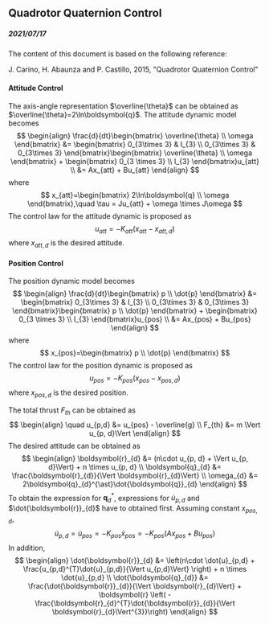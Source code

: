 ## Quadrotor Quaternion Control

##### 2021/07/17

The content of this document is based on the following reference:

J. Carino, H. Abaunza and P. Castillo, 2015, "Quadrotor Quaternion Control"



#### Attitude Control

The axis-angle representation $\overline{\theta}$ can be obtained as $\overline{\theta}=2\ln\boldsymbol{q}$. The attitude dynamic model becomes
$$
\begin{align}
\frac{d}{dt}\begin{bmatrix}
\overline{\theta} \\ \omega
\end{bmatrix} &= \begin{bmatrix}
0_{3\times 3} & I_{3} \\
0_{3\times 3} & 0_{3\times 3}
\end{bmatrix}\begin{bmatrix}
\overline{\theta} \\
\omega
\end{bmatrix} + \begin{bmatrix}
0_{3 \times 3} \\ I_{3}
\end{bmatrix}u_{att} \\
&= Ax_{att} + Bu_{att}
\end{align}
$$
where
$$
x_{att}=\begin{bmatrix}
2\ln\boldsymbol{q} \\
\omega
\end{bmatrix},\quad \tau = Ju_{att} + \omega \times J\omega
$$
The control law for the attitude dynamic is proposed as
$$
u_{att}=-K_{att}(x_{att} - x_{att, d})
$$
where $x_{att, d}$ is the desired attitude.



#### Position Control

The position dynamic model becomes
$$
\begin{align}
\frac{d}{dt}\begin{bmatrix}
p \\ \dot{p}
\end{bmatrix} &= \begin{bmatrix}
0_{3\times 3} & I_{3} \\
0_{3\times 3} & 0_{3\times 3}
\end{bmatrix}\begin{bmatrix}
p \\
\dot{p}
\end{bmatrix} + \begin{bmatrix}
0_{3 \times 3} \\ I_{3}
\end{bmatrix}u_{pos} \\
&= Ax_{pos} + Bu_{pos}
\end{align}
$$
where
$$
x_{pos}=\begin{bmatrix}
p \\ \dot{p}
\end{bmatrix}
$$
The control law for the position dynamic is proposed as
$$
u_{pos}=-K_{pos}(x_{pos} - x_{pos, d})
$$
where $x_{pos, d}$ is the desired position.

The total thrust $F_{th}$ can be obtained as
$$
\begin{align}
\quad u_{p,d} &= u_{pos} - \overline{g} \\
F_{th} &= m \Vert u_{p, d}\Vert
\end{align}
$$
The desired attitude can be obtained as
$$
\begin{align}
\boldsymbol{r}_{d} &= (n\cdot u_{p, d} + \Vert u_{p, d}\Vert) + n \times u_{p, d} \\
\boldsymbol{q}_{d} &= \frac{\boldsymbol{r}_{d}}{\Vert \boldsymbol{r}_{d}\Vert} \\
\omega_{d} &= 2\boldsymbol{q}_{d}^{\ast}\dot{\boldsymbol{q}}_{d}
\end{align}
$$
To obtain the expression for $\boldsymbol{q}^{\ast}_{d}$, expressions for $\dot{u}_{p,d}$ and $\dot{\boldsymbol{r}}_{d}$ have to obtained first. Assuming constant $x_{pos, d}$,
$$
\dot{u}_{p,d}=\dot{u}_{pos}=-K_{pos}\dot{x}_{pos}=-K_{pos}(Ax_{pos} + Bu_{pos})
$$
In addition,
$$
\begin{align}
\dot{\boldsymbol{r}}_{d} &= \left(n\cdot \dot{u}_{p,d} + \frac{u_{p,d}^{T}\dot{u}_{p,d}}{\Vert u_{p,d}\Vert} \right) + n \times \dot{u}_{p,d} \\
\dot{\boldsymbol{q}_{d}} &= \frac{\dot{\boldsymbol{r}}_{d}}{\Vert \boldsymbol{r}_{d}\Vert} + \boldsymbol{r} \left( -\frac{\boldsymbol{r}_{d}^{T}\dot{\boldsymbol{r}}_{d}}{\Vert \boldsymbol{r}_{d}\Vert^{3}}\right)
\end{align}
$$




